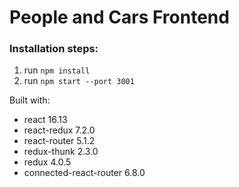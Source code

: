 # People and Cars Frontend

### Installation steps:
1. run `npm install`
2. run `npm start --port 3001`

Built with:
* react 16.13
* react-redux 7.2.0
* react-router 5.1.2
* redux-thunk 2.3.0
* redux 4.0.5
* connected-react-router 6.8.0


